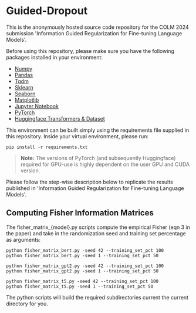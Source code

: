 # Guided-Dropout
This is the anonymously hosted source code repository for the COLM 2024 submission 'Information Guided Regularization for Fine-tuning Language Models'.

Before using this repository, please make sure you have the following packages installed in your environment:
- [Numpy](https://numpy.org/)
- [Pandas](https://pandas.pydata.org/)
- [Tqdm](https://github.com/tqdm/tqdm)
- [Sklearn](https://scikit-learn.org/)
- [Seaborn](https://seaborn.pydata.org/)
- [Matplotlib](https://matplotlib.org/)
- [Jupyter Notebook](https://jupyter.org/)
- [PyTorch](https://pytorch.org/)
- [Huggingface Transformers & Dataset](https://huggingface.co/)

This environment can be built simply using the requirements file supplied in this repository. Inside your virtual environment, please run:

```
pip install -r requirements.txt
```

> **Note:** The versions of PyTorch (and subsequently Huggingface) required for GPU-use is highly dependent on the user GPU and CUDA version.

Please follow the step-wise description below to replicate the results published in 'Information Guided Regularization for Fine-tuning Language Models'.

## Computing Fisher Information Matrices
The fisher_matrix_{model}.py scripts compute the empirical Fisher (eqn 3 in the paper) and take in the randomization seed and training set percentage as arguments:

```
python fisher_matrix_bert.py -seed 42 --training_set_pct 100
python fisher_matrix_bert.py -seed 1 --training_set_pct 50
```

```
python fisher_matrix_gpt2.py -seed 42 --training_set_pct 100
python fisher_matrix_gpt2.py -seed 1 --training_set_pct 50
```

```
python fisher_matrix_t5.py -seed 42 --training_set_pct 100
python fisher_matrix_t5.py -seed 1 --training_set_pct 50
```
The python scripts will build the required subdirectories current the current directory for you.
